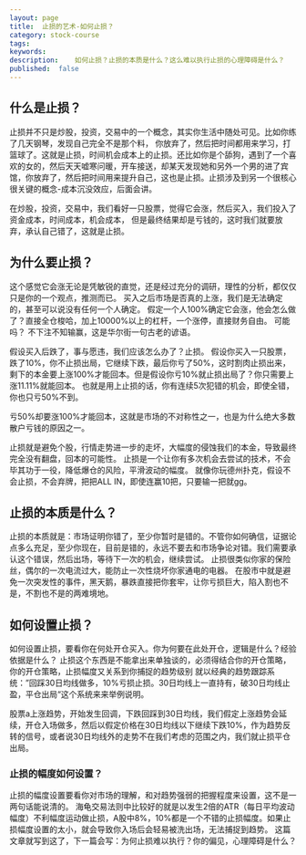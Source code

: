 ```yaml
---
layout: page
title:  止损的艺术-如何止损？
category: stock-course
tags:
keywords:
description:    如何止损？止损的本质是什么？这么难以执行止损的心理障碍是什么？
published:  false
---
```


## 什么是止损？
止损并不只是炒股，投资，交易中的一个概念，其实你生活中随处可见。比如你练了几天钢琴，发现自己完全不是那个料，
你放弃了，然后把时间都用来学习，打篮球了。这就是止损，时间机会成本上的止损。还比如你是个舔狗，遇到了一个喜欢的女的，然后天天嘘寒问暖，开车接送，却某天发现她和另外一个男的进了宾馆，你放弃了，然后把时间用来提升自己，这也是止损。止损涉及到另一个很核心很关键的概念-成本沉没效应，后面会讲。

在炒股，投资，交易中，我们看好一只股票，觉得它会涨，然后买入，我们投入了资金成本，时间成本，机会成本，
但是最终结果却是亏钱的，这时我们就要放弃，承认自己错了，这就是止损。

## 为什么要止损？
这个感觉它会涨无论是凭敏锐的直觉，还是经过充分的调研，理性的分析，都仅仅只是你的一个观点，推测而已。
买入之后市场是否真的上涨，我们是无法确定的，甚至可以说没有任何一个人确定。
假定一个人100%确定它会涨，他会怎么做了？直接全仓梭哈，加上10000%以上的杠杆，一个涨停，直接财务自由。
可能吗？
不下注不知输赢，这是华尔街一句古老的谚语。

假设买入后跌了，事与愿违，我们应该怎么办了？止损。
假设你买入一只股票，跌了10%，你不止损出局，它继续下跌，最后你亏了50%，这时割肉止损出来，
剩下的本金要上涨100%才能回本。但是假设你亏10%就止损出局了？你只需要上涨11.11%就能回本。
也就是用上止损的话，你有连续5次犯错的机会，即使全错，你也只亏50%不到。

亏50%却要涨100%才能回本，这就是市场的不对称性之一，也是为什么绝大多数散户亏钱的原因之一。

止损就是避免个股，行情走势进一步的走坏，大幅度的侵蚀我们的本金，导致最终完全没有翻盘，回本的可能性。
止损是一个让你有多次机会去尝试的技术，不会毕其功于一役，降低爆仓的风险，平滑波动的幅度。
就像你玩德州扑克，假设不会止损，不会弃牌，把把ALL IN，即使连赢10把，只要输一把就gg。


## 止损的本质是什么？
止损的本质就是：市场证明你错了，至少你暂时是错的。不管你如何确信，证据论点多么充足，至少你现在，目前是错的，永远不要去和市场争论对错。我们需要承认这个错误，然后出场，等待下一次的机会，继续尝试。
止损很类似你家的保险丝，偶尔的一次电流过大，能防止一次性烧坏你家通电的电器。
在股市中就是避免一次突发性的事件，黑天鹅，暴跌直接把你套牢，让你亏损巨大，陷入割也不是，不割也不是的两难境地。


## 如何设置止损？
如何设置止损，要看你在何处开仓买入。你为何要在此处开仓，逻辑是什么？经验依据是什么？
止损这个东西是不能拿出来单独谈的，必须得结合你的开仓策略，你的开仓策略，止损幅度又关系到你捕捉的趋势级别
就以经典的趋势跟踪系统：”回踩30日均线做多，10%亏损止损。30日均线上一直持有，破30日均线止盈，平仓出局“这个系统来来举例说明。

股票a上涨趋势，开始发生回调，下跌回踩到30日均线，我们假定上涨趋势会延续，开仓入场做多，然后以假定价格在30日均线以下继续下跌10%，作为趋势反转的信号，或者说30日均线外的走势不在我们考虑的范围之内，我们就止损平仓出局。

### 止损的幅度如何设置？
止损的幅度设置要看你对市场的理解，和对趋势强弱的把握程度来设置，这不是一两句话能说清的。
海龟交易法则中比较好的就是以发生2倍的ATR（每日平均波动幅度）不利幅度运动做止损，A股中8%，10%都是一个不错的止损幅度。如果止损幅度设置的太小，就会导致你入场后会轻易被洗出场，无法捕捉到趋势。
这篇文章就写到这了，下一篇会写：为何止损难以执行？你的偏见，心理障碍是什么？
